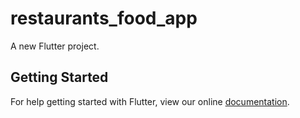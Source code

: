 # restaurants_food_app

A new Flutter project.

## Getting Started

For help getting started with Flutter, view our online
[documentation](https://flutter.io/).
